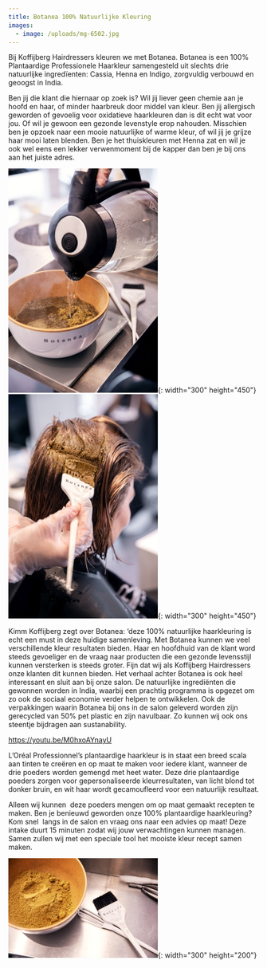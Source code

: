 ```yaml
---
title: Botanea 100% Natuurlijke Kleuring
images:
  - image: /uploads/mg-6502.jpg
---
```


Bij Koffijberg Hairdressers kleuren we met Botanea. Botanea is een 100% Plantaardige Professionele Haarkleur samengesteld uit slechts drie natuurlijke ingredïenten: Cassia, Henna en Indigo, zorgvuldig verbouwd en geoogst in India.

Ben jij die klant die hiernaar op zoek is? Wil jij liever geen chemie aan je hoofd en haar, of minder haarbreuk door middel van kleur. Ben jij allergisch geworden of gevoelig voor oxidatieve haarkleuren dan is dit echt wat voor jou. Of wil je gewoon een gezonde levenstyle erop nahouden. Misschien ben je opzoek naar een mooie natuurlijke of warme kleur, of wil jij je grijze haar mooi laten blenden. Ben je het thuiskleuren met Henna zat en wil je ook wel eens een lekker verwenmoment bij de kapper dan ben je bij ons aan het juiste adres.

![](/uploads/kapper-amsterdam-henna-botanea-klein.jpg){: width="300" height="450"}![](/uploads/kapper-amsterdam-henna-botanea-klein2.jpg){: width="300" height="450"}

Kimm Koffijberg zegt over Botanea: ‘deze 100% natuurlijke haarkleuring is echt een must in deze huidige samenleving. Met Botanea kunnen we veel verschillende kleur resultaten bieden. Haar en hoofdhuid van de klant word steeds gevoeliger en de vraag naar producten die een gezonde levensstijl kunnen versterken is steeds groter. Fijn dat wij als Koffijberg Hairdressers onze klanten dit kunnen bieden. Het verhaal achter Botanea is ook heel interessant en sluit aan bij onze salon. De natuurlijke ingrediënten die gewonnen worden in India, waarbij een prachtig programma is opgezet om zo ook de sociaal economie verder helpen te ontwikkelen. Ook de verpakkingen waarin Botanea bij ons in de salon geleverd worden zijn gerecycled van 50% pet plastic en zijn navulbaar. Zo kunnen wij ook ons steentje bijdragen aan sustanability.

https://youtu.be/M0hxoAYnayU

L’Oréal Professionnel’s plantaardige haarkleur is in staat een breed scala aan tinten te creëren en op maat te maken voor iedere klant, wanneer de drie poeders worden gemengd met heet water. Deze drie plantaardige poeders zorgen voor gepersonaliseerde kleurresultaten, van licht blond tot donker bruin, en wit haar wordt gecamoufleerd voor een natuurlijk resultaat.

Alleen wij kunnen &nbsp;deze poeders mengen om op maat gemaakt recepten te maken. Ben je benieuwd geworden onze 100% plantaardige haarkleuring? Kom snel&nbsp; langs in de salon en vraag ons naar een advies op maat\! Deze intake duurt 15 minuten zodat wij jouw verwachtingen kunnen managen. Samen zullen wij met een speciale tool het mooiste kleur recept samen maken.

![](/uploads/kapper-amsterdam-henna-botanea-klein3.jpg){: width="300" height="200"}

&nbsp;
